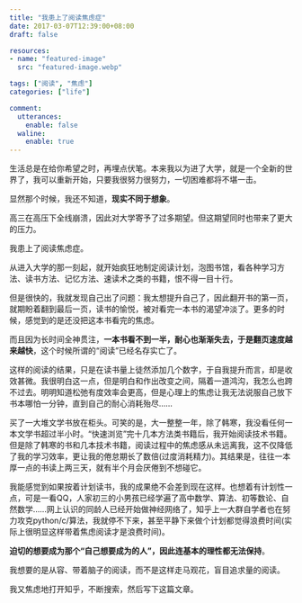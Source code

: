 ```yaml
---
title: "我患上了阅读焦虑症"
date: 2017-03-07T12:39:00+08:00
draft: false

resources:
- name: "featured-image"
  src: "featured-image.webp"

tags: ["阅读", "焦虑"]
categories: ["life"]

comment:
  utterances:
    enable: false
  waline:
    enable: true
---
```



生活总是在给你希望之时，再埋点伏笔。本来我以为进了大学，就是一个全新的世界了，我可以重新开始，只要我很努力很努力，一切困难都将不堪一击。

显然那个时候，我还不知道，**现实不同于想象**。

高三在高压下全线崩溃，因此对大学寄予了过多期望。但这期望同时也带来了更大的压力。

我患上了阅读焦虑症。

从进入大学的那一刻起，就开始疯狂地制定阅读计划，泡图书馆，看各种学习方法、读书方法、记忆方法、速读术之类的书籍，恨不得一目十行。

但是很快的，我就发现自己出了问题：我太想提升自己了，因此翻开书的第一页，就期盼着翻到最后一页，读书的愉悦，被对看完一本书的渴望冲淡了。更多的时候，感觉到的是还没把这本书看完的焦虑。

而且因为长时间全神贯注，**一本书看不到一半，耐心也渐渐失去，于是翻页速度越来越快**，这个时候所谓的“阅读”已经名存实亡了。

这样的阅读的结果，只是在读书量上徒然添加几个数字，于自我提升而言，却是收效甚微。我很明白这一点，但是明白和作出改变之间，隔着一道鸿沟，我怎么也跨不过去。明明知道松弛有度效率会更高，但是心理上的焦虑让我无法说服自己放下书本哪怕一分钟，直到自己的耐心消耗殆尽……

买了一大堆文学书放在柜头。可笑的是，大一整整一年，除了韩寒，我没看任何一本文学书超过半小时。“快速浏览”完十几本方法类书籍后，我开始阅读技术书籍。但是除了韩寒的书和几本技术书籍，阅读过程中的焦虑感从未远离我，这不仅降低了我的学习效率，更让我的倦怠期长了数倍(过度消耗精力)。其结果是，往往一本厚一点的书读上两三天，就有半个月会厌倦到不想碰它。

我能感觉到如果按着计划读书，我的成果绝不会差到现在这样。也想着有计划性一点，可是一看QQ，人家初三的小男孩已经学遍了高中数学、算法、初等数论、自然数学……网上认识的同龄人已经开始做神经网络了，知乎上一大群自学者也在努力攻克python/c/算法，我就停不下来，甚至平静下来做个计划都觉得浪费时间(实际上很明显这样带着焦虑阅读才是浪费时间)。

**迫切的想要成为那个“自己想要成为的人”，因此连基本的理性都无法保持**。

我想要的是从容、带着脑子的阅读，而不是这样走马观花，盲目追求量的阅读。

我又焦虑地打开知乎，不断搜索，然后写下这篇文章。
